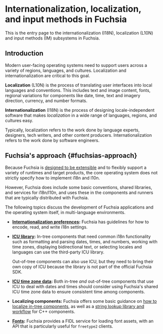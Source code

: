# Internationalization, localization, and input methods in Fuchsia

This is the entry page to the internationalization (I18N), localization (L10N)
and input methods (IM) subsystems in Fuchsia.

## Introduction

Modern user-facing operating systems need to support users across a variety of
regions, languages, and cultures. Localization and internationalization are
critical to this goal.

**Localization** (L10N) is the process of translating user interfaces into local
languages and conventions. This includes text and image content, fonts, regional
variations for components like date, time, text and imagery direction, currency,
and number formats.

**Internationalization** (I18N) is the process of designing locale-independent
software that makes _localization_ in a wide range of languages, regions, and
cultures easy.

Typically, localization refers to the work done by language experts, designers,
tech writers, and other content producers. Internationalization refers to the
work done by software engineers.

## Fuchsia's approach {#fuchsias-approach}

Because Fuchsia is [designed to be extensible][inclusive] and to flexibly
support a variety of runtimes and target products, the core operating system
does not strictly specify how to implement i18n and l10n.

However, Fuchsia does include some basic conventions, shared libraries, and
services for i18n/l10n, and uses these in the components and runners that are
typically distributed with Fuchsia.

The following topics discuss the development of Fuchsia applications and
the operating system itself, in multi-language environments.

-   **[Internationalization preferences](i18n_preferences.md):** Fuchsia has
    guidelines for how to encode, read, and write i18n settings.

-   **[ICU library](icu.md):** In-tree components that need common i18n
    functionality such as formatting and parsing dates, times, and numbers,
    working with time zones, displaying bidirectional text, or selecting locales
    and languages can use the third-party ICU library.

    Out-of-tree components can also use ICU, but they need to bring
    their own copy of ICU because the library is not part of the official
    Fuchsia SDK.

-   **[ICU time zone data](icu_data.md):** Both in-tree _and_ out-of-tree
    components that use ICU to deal with dates and times should consider using
    Fuchsia's shared ICU time zone data to ensure consistent time among
    components.

-   **Localizing components:** Fuchsia offers some basic guidance on
    [how to localize in-tree components](localizing_mods.md), as well as a
    [string lookup library and workflow](localization/message_translation.md)
    for C++ components.

-   **[Fonts](fonts):** Fuchsia provides a FIDL service for loading font assets,
    with an API that is particularly useful for `freetype2` clients.

<!--xrefs-->

[inclusive]: /docs/concepts/principles/inclusive.md#fuchsia_architecture_is_inclusive_by_design
